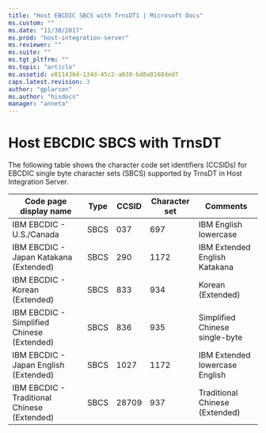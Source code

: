 ```yaml
---
title: "Host EBCDIC SBCS with TrnsDT1 | Microsoft Docs"
ms.custom: ""
ms.date: "11/30/2017"
ms.prod: "host-integration-server"
ms.reviewer: ""
ms.suite: ""
ms.tgt_pltfrm: ""
ms.topic: "article"
ms.assetid: e811436d-134d-45c2-a039-bd8a0168ded7
caps.latest.revision: 3
author: "gplarsen"
ms.author: "hisdocs"
manager: "anneta"
---
```

# Host EBCDIC SBCS with TrnsDT
The following table shows the character code set identifiers (CCSIDs) for EBCDIC single byte character sets (SBCS) supported by TrnsDT in Host Integration Server.  
  
|Code page display name|Type|CCSID|Character set|Comments|  
|----------------------------|----------|-----------|-------------------|--------------|  
|IBM EBCDIC - U.S./Canada|SBCS|037|697|IBM English lowercase|  
|IBM EBCDIC - Japan Katakana (Extended)|SBCS|290|1172|IBM Extended English Katakana|  
|IBM EBCDIC - Korean (Extended)|SBCS|833|934|Korean (Extended)|  
|IBM EBCDIC - Simplified Chinese (Extended)|SBCS|836|935|Simplified Chinese single-byte|  
|IBM EBCDIC - Japan English (Extended)|SBCS|1027|1172|IBM Extended lowercase English|  
|IBM EBCDIC - Traditional Chinese (Extended)|SBCS|28709|937|Traditional Chinese (Extended)|